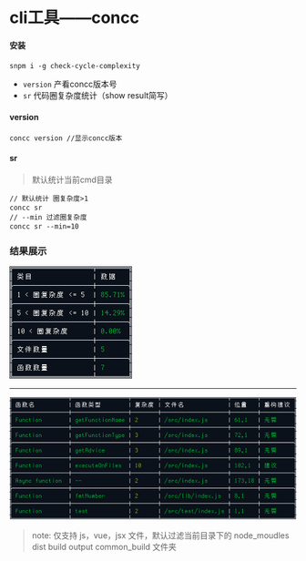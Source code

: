 # cli工具——concc

#### 安装
```
snpm i -g check-cycle-complexity

```
+ `version` 产看concc版本号
+  `sr` 代码圈复杂度统计（show result简写）

#### version
```
concc version //显示concc版本
```

#### sr
> 默认统计当前cmd目录
```
// 默认统计 圈复杂度>1
concc sr
// --min 过滤圈复杂度
concc sr --min=10 
```
### 结果展示

![markdown](./static/imgs/Snipaste_2019-12-16_13-59-46.png)

------------

![avatar](./static/imgs/Snipaste_2019-12-16_14-00-01.png)




> note: 仅支持 js，vue，jsx 文件，默认过滤当前目录下的 node_moudles dist build output common_build 文件夹
